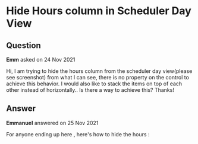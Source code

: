 # Hide Hours column in Scheduler Day View

## Question

**Emm** asked on 24 Nov 2021

Hi, I am trying to hide the hours column from the scheduler day view(please see screenshot) from what I can see, there is no property on the control to achieve this behavior. I would also like to stack the items on top of each other instead of horizontally.. Is there a way to achieve this? Thanks!

## Answer

**Emmanuel** answered on 25 Nov 2021

For anyone ending up here , here's how to hide the hours : <style> .k-scheduler-layout-flex .k-scheduler-cell.k-side-cell { display:none; } </style>
